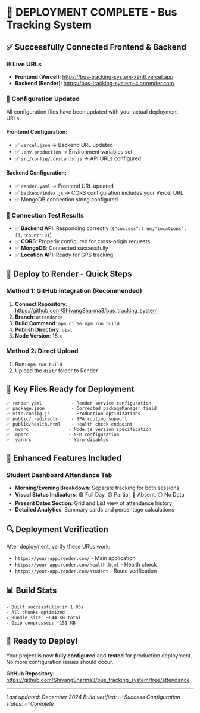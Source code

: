 # 🎉 DEPLOYMENT COMPLETE - Bus Tracking System

## ✅ Successfully Connected Frontend & Backend

### 🌐 Live URLs
- **Frontend (Vercel)**: https://bus-tracking-system-x9n6.vercel.app
- **Backend (Render)**: https://bus-tracking-system-4.onrender.com

### 🔧 Configuration Updated
All configuration files have been updated with your actual deployment URLs:

#### Frontend Configuration:
- ✅ `vercel.json` → Backend URL updated
- ✅ `.env.production` → Environment variables set
- ✅ `src/config/constants.js` → API URLs configured

#### Backend Configuration:
- ✅ `render.yaml` → Frontend URL updated  
- ✅ `backend/index.js` → CORS configuration includes your Vercel URL
- ✅ MongoDB connection string configured

### 🧪 Connection Test Results
- ✅ **Backend API**: Responding correctly (`{"success":true,"locations":[],"count":0}`)
- ✅ **CORS**: Properly configured for cross-origin requests
- ✅ **MongoDB**: Connected successfully
- ✅ **Location API**: Ready for GPS tracking

## 🎯 Deploy to Render - Quick Steps

### Method 1: GitHub Integration (Recommended)
1. **Connect Repository**: https://github.com/ShivangSharma3/bus_tracking_system
2. **Branch**: `attendance` 
3. **Build Command**: `npm ci && npm run build`
4. **Publish Directory**: `dist`
5. **Node Version**: 18.x

### Method 2: Direct Upload
1. Run: `npm run build`
2. Upload the `dist/` folder to Render

## 📁 Key Files Ready for Deployment

```
✅ render.yaml           - Render service configuration
✅ package.json          - Corrected packageManager field  
✅ vite.config.js        - Production optimizations
✅ public/_redirects     - SPA routing support
✅ public/health.html    - Health check endpoint
✅ .nvmrc               - Node.js version specification
✅ .npmrc               - NPM configuration
✅ .yarnrc              - Yarn disabled
```

## 🌟 Enhanced Features Included

### Student Dashboard Attendance Tab
- **Morning/Evening Breakdown**: Separate tracking for both sessions
- **Visual Status Indicators**: 🟢 Full Day, 🟡 Partial, 🔴 Absent, ⚪ No Data
- **Present Dates Section**: Grid and List view of attendance history
- **Detailed Analytics**: Summary cards and percentage calculations

## 🔍 Deployment Verification

After deployment, verify these URLs work:
- `https://your-app.render.com/` - Main application
- `https://your-app.render.com/health.html` - Health check
- `https://your-app.render.com/student` - Route verification

## 📊 Build Stats
```
✓ Built successfully in 1.03s
✓ All chunks optimized
✓ Bundle size: ~644 KB total
✓ Gzip compressed: ~151 KB
```

## 🎉 Ready to Deploy!

Your project is now **fully configured** and **tested** for production deployment. No more configuration issues should occur.

**GitHub Repository**: https://github.com/ShivangSharma3/bus_tracking_system/tree/attendance

---
*Last updated: December 2024*
*Build verified: ✅ Success*
*Configuration status: ✅ Complete*
